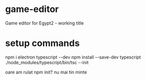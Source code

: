 # game-editor
Game editor for Egypt2 - working title

# setup commands
npm i electron typescript --dev
npm install --save-dev typescript
./node_modules/typescript/bin/tsc --init


oare am rulat npm init? nu mai tin minte
